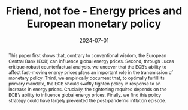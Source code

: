 ---
# Documentation: https://sourcethemes.com/academic/docs/managing-content/

title: "Friend, not foe - Energy prices and European monetary policy"
authors: ["Gökhan Ider", "Alexander Kriwoluzky", "Frederik Kurcz", "Ben Schumann"]
date: 2024-07-01
doi: ""

# Schedule page publish date (NOT publication's date).
publishDate: 2024-07-01

# Publication type.
# Legend: 0 = Uncategorized; 1 = Conference paper; 2 = Journal article;
# 3 = Preprint / Working Paper; 4 = Report; 5 = Book; 6 = Book section;
# 7 = Thesis; 8 = Patent
publication_types: ["Working Paper"]

# Publication name and optional abbreviated publication name.
publication: "(Previously circulated as The Energy-Price Channel of (European) Monetary Policy)" #  "***Economic Journal***, 133(652), pp. 1318-1347"
publication_short: ""

abstract: "This paper first shows that, contrary to conventional wisdom, the European Central Bank (ECB) can influence global energy prices. Second, through Lucas critique-robust counterfactual analysis, we uncover that the ECB’s ability to affect fast-moving energy prices plays an important role in the transmission of monetary policy. Third, we empirically document that, to optimally fulfill its primary mandate, the ECB should swiftly tighten policy in response to an increase in energy prices. Crucially, the tightening required depends on the ECB’s ability to influence global energy prices. Finally, we find this policy strategy could have largely prevented the post-pandemic inflation episode."

# Summary. An optional shortened abstract.
summary: ""

tags: ["select"]
categories: []
featured: false

# Custom links (optional).
#   Uncomment and edit lines below to show custom links.
links:
- name: DIW Working Paper
  url: "https://www.diw.de/de/diw_01.c.907121.de/publikationen/diskussionspapiere/2024_2089/friend__not_foe_-_energy_prices_and_european_monetary_policy.html"
#- name: Ungated
#  url: files/BBEG_2018wp.pdf
#- name: Earlier CEPR DP9702
#  url: "https://cepr.org/active/publications/discussion_papers/dp.php?dpno=9702"
#- name: Earlier NBER WP19180
#  url: "https://www.nber.org/papers/w19180"
# url: "https://doi.org/10.1016/j.jmoneco.2018.07.013"
#  icon_pack: fab
#  icon: twitter

url_pdf:
url_code:
url_dataset:
url_poster:
url_project:
url_slides:
url_source:
url_video:

# Featured image
# To use, add an image named `featured.jpg/png` to your page's folder.
# Focal points: Smart, Center, TopLeft, Top, TopRight, Left, Right, BottomLeft, Bottom, BottomRight.
image:
  caption: ""
  focal_point: ""
  preview_only: false

# Associated Projects (optional).
#   Associate this publication with one or more of your projects.
#   Simply enter your project's folder or file name without extension.
#   E.g. `internal-project` references `content/project/internal-project/index.md`.
#   Otherwise, set `projects: []`.
projects: []

# Slides (optional).
#   Associate this publication with Markdown slides.
#   Simply enter your slide deck's filename without extension.
#   E.g. `slides: "example"` references `content/slides/example/index.md`.
#   Otherwise, set `slides: ""`.
slides: ""
---
